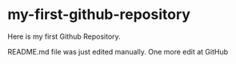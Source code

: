 # my-first-github-repository
Here is my first Github Repository.

README.md file was just edited manually. One more edit at GitHub

